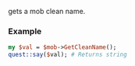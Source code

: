 gets a mob clean name.
### Example

```perl
my $val = $mob->GetCleanName();
quest::say($val); # Returns string
```